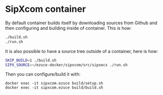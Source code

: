SipXcom container
=================

By default container builds itself by downloading sources from Github and then configuring and building inside of
container. This is how:
```sh
./build.sh
./run.sh
```

It is also possible to have a source tree outside of a container, here is how:
```sh
SKIP_BUILD=1 ./build.sh
SIPX_SOURCE=~/ezuce-docker/sipxcom/src/sipxecs ./run.sh 
```
Then you can configure/build it with:
```
docker exec -it sipxcom.ezuce build/setup.sh
docker exec -it sipxcom.ezuce build/build.sh
```
